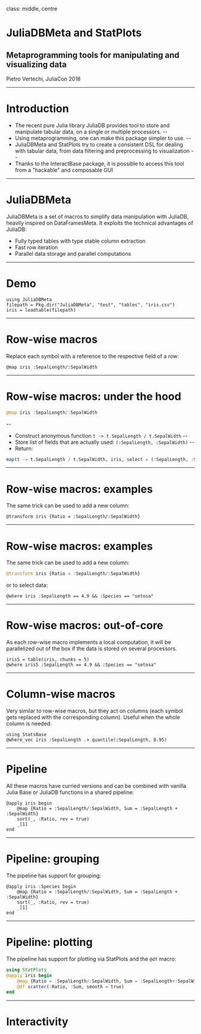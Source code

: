 class: middle, centre
# JuliaDBMeta and StatPlots
## Metaprogramming tools for manipulating and visualizing data
Pietro Vertechi, JuliaCon 2018

---

# Introduction

- The recent pure Julia library JuliaDB provides tool to store and manipulate tabular data, on a single or multiple processors.
--
- Using metaprogramming, one can make this package simpler to use.
--
- JuliaDBMeta and StatPlots try to create a consistent DSL for dealing with tabular data, from data filtering and preprocessing to visualization
--
- Thanks to the InteractBase package, it is possible to access this tool from a "hackable" and composable GUI

---
# JuliaDBMeta

JuliaDBMeta is a set of macros to simplify data manipulation with JuliaDB, heavily inspired on DataFramesMeta. It exploits the technical advantages of JuliaDB:

- Fully typed tables with type stable column extraction
- Fast row iteration
- Parallel data storage and parallel computations

---

# Demo

```@example meta
using JuliaDBMeta
filepath = Pkg.dir("JuliaDBMeta", "test", "tables", "iris.csv")
iris = loadtable(filepath)
```

---

# Row-wise macros

Replace each symbol with a reference to the respective field of a row:

```@example meta
@map iris :SepalLength/:SepalWidth
```

---

# Row-wise macros: under the hood

```julia
@map iris :SepalLength/:SepalWidth
```
--
* Construct anonymous function `t -> t.SepalLength / t.SepalWidth`
--
* Store list of fields that are actually used: `(:SepalLength, :SepalWidth)`
--
* Return:

```julia
map(t -> t.SepalLength / t.SepalWidth, iris, select = (:SepalLength, :SepalWidth))
```

---

# Row-wise macros: examples

The same trick can be used to add a new column:

```@example meta
@transform iris {Ratio = :SepalLength/:SepalWidth}
```

---

# Row-wise macros: examples

The same trick can be used to add a new column:

```julia
@transform iris {Ratio = :SepalLength/:SepalWidth}
```

or to select data:

```@example meta
@where iris :SepalLength == 4.9 && :Species == "setosa"
```

---

# Row-wise macros: out-of-core

As each row-wise macro implements a local computation, it will be parallelized out of the box if the data is stored on several processors.

```@example meta
iris5 = table(iris, chunks = 5)
@where iris5 :SepalLength == 4.9 && :Species == "setosa"
```

---

# Column-wise macros

Very similar to row-wise macros, but they act on columns (each symbol gets replaced with the corresponding column). Useful when the whole column is needed:

```@example meta
using StatsBase
@where_vec iris :SepalLength .> quantile(:SepalLength, 0.95)
```

---

# Pipeline

All these macros have curried versions and can be combined with vanilla Julia Base or JuliaDB functions in a shared pipeline:

```@example meta
@apply iris begin
    @map {Ratio = :SepalLength/:SepalWidth, Sum = :SepalLength + :SepalWidth}
    sort(_, :Ratio, rev = true)
    _[1]
end
```
---

# Pipeline: grouping

The pipeline has support for grouping:

```@example meta
@apply iris :Species begin
    @map {Ratio = :SepalLength/:SepalWidth, Sum = :SepalLength + :SepalWidth}
    sort(_, :Ratio, rev = true)
    _[1]
end
```

---

# Pipeline: plotting

The pipeline has support for plotting via StatPlots and the `@df` macro:

```julia
using StatPlots
@apply iris begin
    @map {Ratio = :SepalLength/:SepalWidth, Sum = :SepalLength+:SepalWidth}
    @df scatter(:Ratio, :Sum, smooth = true)
end
```

---

# Interactivity
